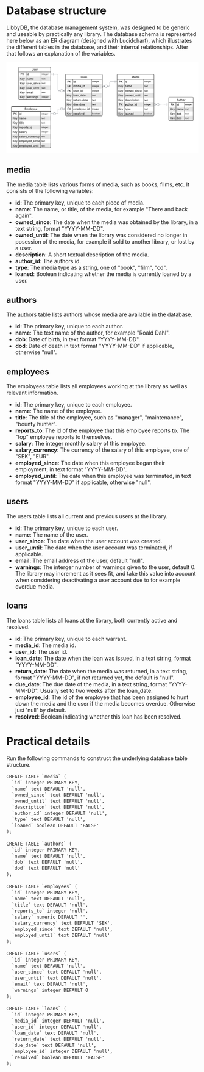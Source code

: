 # Database structure
LibbyDB, the database management system, was designed to be generic and useable by practically any library. The database schema is represented here below as an ER diagram (designed with Lucidchart), which illustrates the different tables in the database, and their internal relationships. After that follows an explanation of the variables.

![alt text](ER_diagram.png)

## media
The media table lists various forms of media, such as books, films, etc. It consists of the following variables:

* **id**: The primary key, unique to each piece of media.
* **name**: The name, or title, of the media, for example "There and back again".
* **owned_since**: The date when the media was obtained by the library, in a text string, format "YYYY-MM-DD".
* **owned_until**: The date when the library was considered no longer in posession of the media, for example if sold to another library, or lost by a user.
* **description**: A short textual description of the media.
* **author_id**: The authors id.
* **type**: The media type as a string, one of "book", "film", "cd".
* **loaned**: Boolean indicating whether the media is currently loaned by a user.

## authors
The authors table lists authors whose media are available in the database.

* **id**: The primary key, unique to each author.
* **name**: The text name of the author, for example "Roald Dahl".
* **dob**: Date of birth, in text format "YYYY-MM-DD".
* **dod**: Date of death in text format "YYYY-MM-DD" if applicable, otherwise "null".

## employees
The employees table lists all employees working at the library as well as relevant information.

* **id**: The primary key, unique to each employee. 
* **name**: The name of the employee.
* **title**: The title of the employee, such as "manager", "maintenance", "bounty hunter".
* **reports_to**: The id of the employee that this employee reports to. The "top" employee reports to themselves.
* **salary**: The integer monthly salary of this employee.
* **salary_currency**: The currency of the salary of this employee, one of "SEK", "EUR".
* **employed_since**: The date when this employee began their employment, in text format "YYYY-MM-DD".
* **employed_until**: The date when this employee was terminated, in text format "YYYY-MM-DD" if applicable, otherwise "null".

## users
The users table lists all current and previous users at the library.

* **id**: The primary key, unique to each user. 
* **name**: The name of the user.
* **user_since**: The date when the user account was created.
* **user_until**: The date when the user account was terminated, if applicable.
* **email**: The email address of the user, default "null".
* **warnings**: The interger number of warnings given to the user, default 0. The library may increment as it sees fit, and take this value into account when considering deactivating a user account due to for example overdue media.

## loans
The loans table lists all loans at the library, both currently active and resolved.

* **id**: The primary key, unique to each warrant. 
* **media_id**: The media id.
* **user_id**: The user id.
* **loan_date**: The date when the loan was issued, in a text string, format "YYYY-MM-DD".
* **return_date**: The date when the media was returned, in a text string, format "YYYY-MM-DD", if not returned yet, the default is "null".
* **due_date**: The due date of the media, in a text string, format "YYYY-MM-DD". Usually set to two weeks after the loan_date.
* **employee_id**: The id of the employee that has been assigned to hunt down the media and the user if the media becomes overdue. Otherwise just 'null' by default.
* **resolved**: Boolean indicating whether this loan has been resolved.

# Practical details
Run the following commands to construct the underlying database table structure.
```
CREATE TABLE `media` (
  `id` integer PRIMARY KEY,
  `name` text DEFAULT 'null',
  `owned_since` text DEFAULT 'null',
  `owned_until` text DEFAULT 'null',
  `description` text DEFAULT 'null',
  `author_id` integer DEFAULT 'null',
  `type` text DEFAULT 'null',
  `loaned` boolean DEFAULT 'FALSE'
);

CREATE TABLE `authors` (
  `id` integer PRIMARY KEY,
  `name` text DEFAULT 'null',
  `dob` text DEFAULT 'null',
  `dod` text DEFAULT 'null'
);

CREATE TABLE `employees` (
  `id` integer PRIMARY KEY,
  `name` text DEFAULT 'null',
  `title` text DEFAULT 'null',
  `reports_to` integer 'null',
  `salary` numeric DEFAULT '',
  `salary_currency` text DEFAULT 'SEK',
  `employed_since` text DEFAULT 'null',
  `employed_until` text DEFAULT 'null'
);

CREATE TABLE `users` (
  `id` integer PRIMARY KEY,
  `name` text DEFAULT 'null',
  `user_since` text DEFAULT 'null',
  `user_until` text DEFAULT 'null',
  `email` text DEFAULT 'null',
  `warnings` integer DEFAULT 0
);

CREATE TABLE `loans` (
  `id` integer PRIMARY KEY,
  `media_id` integer DEFAULT 'null',
  `user_id` integer DEFAULT 'null',
  `loan_date` text DEFAULT 'null',
  `return_date` text DEFAULT 'null',
  `due_date` text DEFAULT 'null',
  `employee_id` integer DEFAULT 'null',
  `resolved` boolean DEFAULT 'FALSE'
);
```